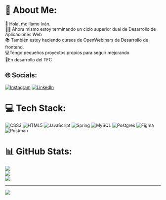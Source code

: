 # 💫 About Me:
👋 Hola, me llamo Iván.<br>👨‍🎓 Ahora mismo estoy terminando un ciclo superior dual de Desarrollo de Aplicaciones Web<br>📚 También estoy haciendo cursos de OpenWebinars de Desarrollo de frontend.<br>💻Tengo pequeños proyectos propios para seguir mejorando<br>📝En desarrollo del TFC


## 🌐 Socials:
[![Instagram](https://img.shields.io/badge/Instagram-%23E4405F.svg?logo=Instagram&logoColor=white)](https://instagram.com/ivangg._) [![LinkedIn](https://img.shields.io/badge/LinkedIn-%230077B5.svg?logo=linkedin&logoColor=white)](https://linkedin.com/in/ivan-garcia-garcia) 

# 💻 Tech Stack:
![CSS3](https://img.shields.io/badge/css3-%231572B6.svg?style=flat&logo=css3&logoColor=white) ![HTML5](https://img.shields.io/badge/html5-%23E34F26.svg?style=flat&logo=html5&logoColor=white) ![JavaScript](https://img.shields.io/badge/javascript-%23323330.svg?style=flat&logo=javascript&logoColor=%23F7DF1E) ![Spring](https://img.shields.io/badge/spring-%236DB33F.svg?style=flat&logo=spring&logoColor=white) ![MySQL](https://img.shields.io/badge/mysql-%2300f.svg?style=flat&logo=mysql&logoColor=white) ![Postgres](https://img.shields.io/badge/postgres-%23316192.svg?style=flat&logo=postgresql&logoColor=white) 	![Figma](https://img.shields.io/badge/figma-%23F24E1E.svg?style=flat&logo=figma&logoColor=white) ![Postman](https://img.shields.io/badge/Postman-FF6C37?style=flat&logo=postman&logoColor=white)
# 📊 GitHub Stats:
![](https://github-readme-stats.vercel.app/api?username=ivangarciagarcia&theme=radical&hide_border=false&include_all_commits=false&count_private=false)<br/>
![](https://github-readme-streak-stats.herokuapp.com/?user=ivangarciagarcia&theme=radical&hide_border=false)<br/>
![](https://github-readme-stats.vercel.app/api/top-langs/?username=ivangarciagarcia&theme=radical&hide_border=false&include_all_commits=false&count_private=false&layout=compact)

---
[![](https://visitcount.itsvg.in/api?id=ivangarciagarcia&icon=1&color=0)](https://visitcount.itsvg.in)

<!-- Proudly created with GPRM ( https://gprm.itsvg.in ) -->
